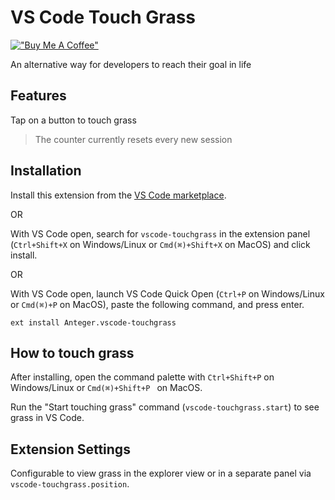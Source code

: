 # VS Code Touch Grass

[!["Buy Me A Coffee"](https://www.buymeacoffee.com/assets/img/custom_images/orange_img.png)](https://www.buymeacoffee.com/anteger)

An alternative way for developers to reach their goal in life

## Features

Tap on a button to touch grass

> The counter currently resets every new session

## Installation

Install this extension from the [VS Code marketplace](https://marketplace.visualstudio.com/items?itemName=Anteger.vscode-touchgrass).

OR

With VS Code open, search for `vscode-touchgrass` in the extension panel (`Ctrl+Shift+X` on Windows/Linux or `Cmd(⌘)+Shift+X` on MacOS) and click install.

OR

With VS Code open, launch VS Code Quick Open (`Ctrl+P` on Windows/Linux or `Cmd(⌘)+P` on MacOS), paste the following command, and press enter.

`ext install Anteger.vscode-touchgrass`

## How to touch grass

After installing, open the command palette with `Ctrl+Shift+P` on Windows/Linux or `Cmd(⌘)+Shift+P ` on MacOS.

Run the "Start touching grass" command (`vscode-touchgrass.start`) to see grass in VS Code.

## Extension Settings

Configurable to view grass in the explorer view or in a separate panel via `vscode-touchgrass.position`.

